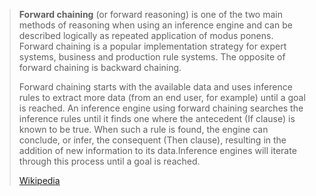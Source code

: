 > **Forward chaining**  (or forward reasoning) is one of the two main methods of reasoning when using an inference engine and can be described logically as repeated application of modus ponens. Forward chaining is a popular implementation strategy for expert systems, business and production rule systems. The opposite of forward chaining is backward chaining.
>
> Forward chaining starts with the available data and uses inference rules to extract more data (from an end user, for example) until a goal is reached. An inference engine using forward chaining searches the inference rules until it finds one where the antecedent (If clause) is known to be true. When such a rule is found, the engine can conclude, or infer, the consequent (Then clause), resulting in the addition of new information to its data.Inference engines will iterate through this process until a goal is reached.
>
> [Wikipedia](https://en.wikipedia.org/wiki/Forward%20chaining)